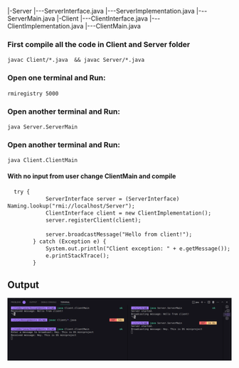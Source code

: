 |-Server
|---ServerInterface.java
|---ServerImplementation.java
|---ServerMain.java
|-Client
|---ClientInterface.java
|---ClientImplementation.java
|---ClientMain.java

### First compile all the code in Client and Server folder
```
javac Client/*.java  && javac Server/*.java  
```

### Open one terminal and Run:

```  
rmiregistry 5000
```  

### Open another terminal and Run:

```
java Server.ServerMain 
```


### Open another terminal and Run:
```
java Client.ClientMain  
```


#### With no input from user change ClientMain and compile 
```
  try {
            ServerInterface server = (ServerInterface) Naming.lookup("rmi://localhost/Server");
            ClientInterface client = new ClientImplementation();
            server.registerClient(client);

            server.broadcastMessage("Hello from client!");
        } catch (Exception e) {
            System.out.println("Client exception: " + e.getMessage());
            e.printStackTrace();
        }
```
## Output
<img title="a title" alt="Alt text" src="a1/Screenshot from 2023-05-15 10-22-27.png">